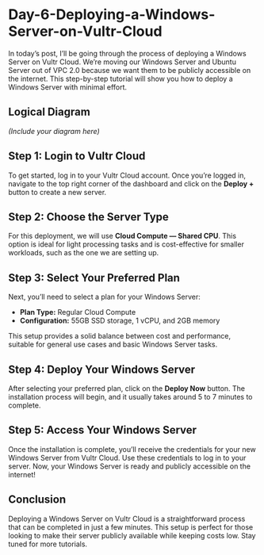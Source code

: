 # Day-6-Deploying-a-Windows-Server-on-Vultr-Cloud

In today’s post, I’ll be going through the process of deploying a Windows Server on Vultr Cloud. We’re moving our Windows Server and Ubuntu Server out of VPC 2.0 because we want them to be publicly accessible on the internet. This step-by-step tutorial will show you how to deploy a Windows Server with minimal effort.

## Logical Diagram

*(Include your diagram here)*

## Step 1: Login to Vultr Cloud

To get started, log in to your Vultr Cloud account. Once you’re logged in, navigate to the top right corner of the dashboard and click on the **Deploy +** button to create a new server.

## Step 2: Choose the Server Type

For this deployment, we will use **Cloud Compute — Shared CPU**. This option is ideal for light processing tasks and is cost-effective for smaller workloads, such as the one we are setting up.

## Step 3: Select Your Preferred Plan

Next, you’ll need to select a plan for your Windows Server:

- **Plan Type:** Regular Cloud Compute
- **Configuration:** 55GB SSD storage, 1 vCPU, and 2GB memory

This setup provides a solid balance between cost and performance, suitable for general use cases and basic Windows Server tasks.

## Step 4: Deploy Your Windows Server

After selecting your preferred plan, click on the **Deploy Now** button. The installation process will begin, and it usually takes around 5 to 7 minutes to complete.

## Step 5: Access Your Windows Server

Once the installation is complete, you’ll receive the credentials for your new Windows Server from Vultr Cloud. Use these credentials to log in to your server. Now, your Windows Server is ready and publicly accessible on the internet!

## Conclusion

Deploying a Windows Server on Vultr Cloud is a straightforward process that can be completed in just a few minutes. This setup is perfect for those looking to make their server publicly available while keeping costs low. Stay tuned for more tutorials.
